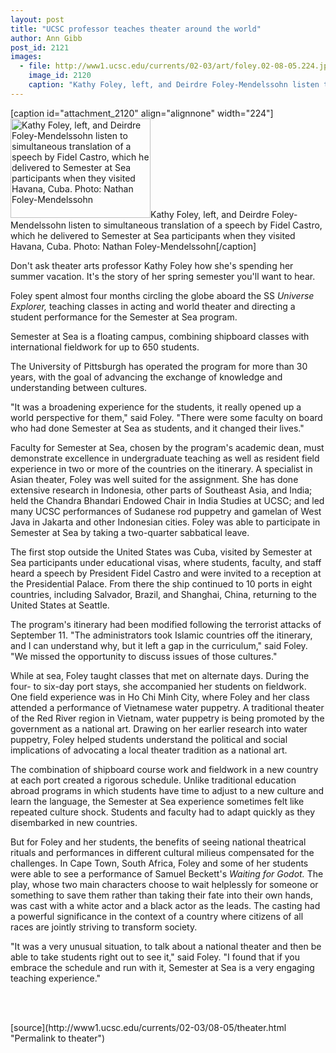 ```yaml
---
layout: post
title: "UCSC professor teaches theater around the world"
author: Ann Gibb
post_id: 2121
images:
  - file: http://www1.ucsc.edu/currents/02-03/art/foley.02-08-05.224.jpg
    image_id: 2120
    caption: "Kathy Foley, left, and Deirdre Foley-Mendelssohn listen to simultaneous translation of a speech by Fidel Castro, which he delivered to Semester at Sea participants when they visited Havana, Cuba. Photo: Nathan Foley-Mendelssohn"
---
```


[caption id="attachment_2120" align="alignnone" width="224"]<a href="http://localhost/mysite/wp-content/uploads/2002/08/foley.02-08-05.224.jpg"><img class="size-full wp-image-2120" src="http://localhost/mysite/wp-content/uploads/2002/08/foley.02-08-05.224.jpg" alt="Kathy Foley, left, and Deirdre Foley-Mendelssohn listen to simultaneous translation of a speech by Fidel Castro, which he delivered to Semester at Sea participants when they visited Havana, Cuba. Photo: Nathan Foley-Mendelssohn" width="224" height="159" /></a>Kathy Foley, left, and Deirdre Foley-Mendelssohn listen to simultaneous translation of a speech by Fidel Castro, which he delivered to Semester at Sea participants when they visited Havana, Cuba. Photo: Nathan Foley-Mendelssohn[/caption]
<p>
  Don't ask theater arts professor Kathy Foley how she's spending her summer vacation. It's the story of her spring semester you'll want to hear.
</p>
<p>
  Foley spent almost four months circling the globe aboard the SS <i>Universe Explorer,</i> teaching classes in acting and world theater and directing a student performance for the Semester at Sea program.
</p>
<p>
  Semester at Sea is a floating campus, combining shipboard classes with international fieldwork for up to 650 students.
</p>
<p>
  The University of Pittsburgh has operated the program for more than 30 years, with the goal of advancing the exchange of knowledge and understanding between cultures.<br>
</p>
<p>
  "It was a broadening experience for the students, it really opened up a world perspective for them," said Foley. "There were some faculty on board who had done Semester at Sea as students, and it changed their lives."<br>
</p>
<p>
  Faculty for Semester at Sea, chosen by the program's academic dean, must demonstrate excellence in undergraduate teaching as well as resident field experience in two or more of the countries on the itinerary. A specialist in Asian theater, Foley was well suited for the assignment. She has done extensive research in Indonesia, other parts of Southeast Asia, and India; held the Chandra Bhandari Endowed Chair in India Studies at UCSC; and led many UCSC performances of Sudanese rod puppetry and gamelan of West Java in Jakarta and other Indonesian cities. Foley was able to participate in Semester at Sea by taking a two-quarter sabbatical leave.
</p>
<p>
  The first stop outside the United States was Cuba, visited by Semester at Sea participants under educational visas, where students, faculty, and staff heard a speech by President Fidel Castro and were invited to a reception at the Presidential Palace. From there the ship continued to 10 ports in eight countries, including Salvador, Brazil, and Shanghai, China, returning to the United States at Seattle.<br>
</p>
<p>
  The program's itinerary had been modified following the terrorist attacks of September 11. "The administrators took Islamic countries off the itinerary, and I can understand why, but it left a gap in the curriculum," said Foley. "We missed the opportunity to discuss issues of those cultures."<br>
</p>
<p>
  While at sea, Foley taught classes that met on alternate days. During the four- to six-day port stays, she accompanied her students on fieldwork. One field experience was in Ho Chi Minh City, where Foley and her class attended a performance of Vietnamese water puppetry. A traditional theater of the Red River region in Vietnam, water puppetry is being promoted by the government as a national art. Drawing on her earlier research into water puppetry, Foley helped students understand the political and social implications of advocating a local theater tradition as a national art.<br>
</p>
<p>
  The combination of shipboard course work and fieldwork in a new country at each port created a rigorous schedule. Unlike traditional education abroad programs in which students have time to adjust to a new culture and learn the language, the Semester at Sea experience sometimes felt like repeated culture shock. Students and faculty had to adapt quickly as they disembarked in new countries.<br>
</p>
<p>
  But for Foley and her students, the benefits of seeing national theatrical rituals and performances in different cultural milieus compensated for the challenges. In Cape Town, South Africa, Foley and some of her students were able to see a performance of Samuel Beckett's <i>Waiting for Godot.</i> The play, whose two main characters choose to wait helplessly for someone or something to save them rather than taking their fate into their own hands, was cast with a white actor and a black actor as the leads. The casting had a powerful significance in the context of a country where citizens of all races are jointly striving to transform society.<br>
</p>
<p>
  "It was a very unusual situation, to talk about a national theater and then be able to take students right out to see it," said Foley. "I found that if you embrace the schedule and run with it, Semester at Sea is a very engaging teaching experience."
</p>
<p>
  <br>
  <br>

</p>
<p>

</p>
[source](http://www1.ucsc.edu/currents/02-03/08-05/theater.html "Permalink to theater")
